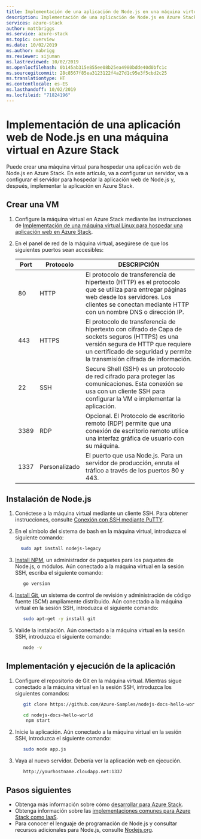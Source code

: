 ```yaml
---
title: Implementación de una aplicación de Node.js en una máquina virtual en Azure Stack | Microsoft Docs
description: Implementación de una aplicación de Node.js en Azure Stack.
services: azure-stack
author: mattbriggs
ms.service: azure-stack
ms.topic: overview
ms.date: 10/02/2019
ms.author: mabrigg
ms.reviewer: sijuman
ms.lastreviewed: 10/02/2019
ms.openlocfilehash: 0b145ab315e855ee08b25ea4980bdde40d0bfc1c
ms.sourcegitcommit: 28c8567f85ea3123122f4a27d1c95e3f5cbd2c25
ms.translationtype: HT
ms.contentlocale: es-ES
ms.lasthandoff: 10/02/2019
ms.locfileid: "71824196"
---
```

# <a name="deploy-a-nodejs-web-app-to-a-vm-in-azure-stack"></a>Implementación de una aplicación web de Node.js en una máquina virtual en Azure Stack

Puede crear una máquina virtual para hospedar una aplicación web de Node.js en Azure Stack. En este artículo, va a configurar un servidor, va a configurar el servidor para hospedar la aplicación web de Node.js y, después, implementar la aplicación en Azure Stack.

## <a name="create-a-vm"></a>Crear una VM

1. Configure la máquina virtual en Azure Stack mediante las instrucciones de [Implementación de una máquina virtual Linux para hospedar una aplicación web en Azure Stack](azure-stack-dev-start-howto-deploy-linux.md).

2. En el panel de red de la máquina virtual, asegúrese de que los siguientes puertos sean accesibles:

    | Port | Protocolo | DESCRIPCIÓN |
    | --- | --- | --- |
    | 80 | HTTP | El protocolo de transferencia de hipertexto (HTTP) es el protocolo que se utiliza para entregar páginas web desde los servidores. Los clientes se conectan mediante HTTP con un nombre DNS o dirección IP. |
    | 443 | HTTPS | El protocolo de transferencia de hipertexto con cifrado de Capa de sockets seguros (HTTPS) es una versión segura de HTTP que requiere un certificado de seguridad y permite la transmisión cifrada de información. |
    | 22 | SSH | Secure Shell (SSH) es un protocolo de red cifrado para proteger las comunicaciones. Esta conexión se usa con un cliente SSH para configurar la VM e implementar la aplicación. |
    | 3389 | RDP | Opcional. El Protocolo de escritorio remoto (RDP) permite que una conexión de escritorio remoto utilice una interfaz gráfica de usuario con su máquina.   |
    | 1337 | Personalizado | El puerto que usa Node.js. Para un servidor de producción, enruta el tráfico a través de los puertos 80 y 443. |

## <a name="install-node"></a>Instalación de Node.js

1. Conéctese a la máquina virtual mediante un cliente SSH. Para obtener instrucciones, consulte [Conexión con SSH mediante PuTTY](azure-stack-dev-start-howto-ssh-public-key.md#connect-with-ssh-by-using-putty).

1. En el símbolo del sistema de bash en la máquina virtual, introduzca el siguiente comando:

    ```bash  
      sudo apt install nodejs-legacy
    ```

2. [Install NPM](https://www.npmjs.com/), un administrador de paquetes para los paquetes de Node.js, o módulos. Aún conectado a la máquina virtual en la sesión SSH, escriba el siguiente comando:

    ```bash  
       go version
    ```

3. [Install Git](https://git-scm.com), un sistema de control de revisión y administración de código fuente (SCM) ampliamente distribuido. Aún conectado a la máquina virtual en la sesión SSH, introduzca el siguiente comando:

    ```bash  
       sudo apt-get -y install git
    ```

3. Valide la instalación. Aún conectado a la máquina virtual en la sesión SSH, introduzca el siguiente comando:

    ```bash  
       node -v
    ```

## <a name="deploy-and-run-the-app"></a>Implementación y ejecución de la aplicación

1. Configure el repositorio de Git en la máquina virtual. Mientras sigue conectado a la máquina virtual en la sesión SSH, introduzca los siguientes comandos:

    ```bash  
       git clone https://github.com/Azure-Samples/nodejs-docs-hello-world.git
    
       cd nodejs-docs-hello-world
        npm start
    ```

2. Inicie la aplicación. Aún conectado a la máquina virtual en la sesión SSH, introduzca el siguiente comando:

    ```bash  
       sudo node app.js
    ```

3. Vaya al nuevo servidor. Debería ver la aplicación web en ejecución.

    ```HTTP  
       http://yourhostname.cloudapp.net:1337
    ```

## <a name="next-steps"></a>Pasos siguientes

- Obtenga más información sobre cómo [desarrollar para Azure Stack](azure-stack-dev-start.md).
- Obtenga información sobre las [implementaciones comunes para Azure Stack como IaaS](azure-stack-dev-start-deploy-app.md).
- Para conocer el lenguaje de programación de Node.js y consultar recursos adicionales para Node.js, consulte [Nodejs.org](https://nodejs.org).
